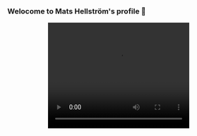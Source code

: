 ### Welocome to Mats Hellström's profile 👋
<div align="center" >


<video width="320" height="240" controls>
  <source src="https://user-images.githubusercontent.com/18022426/164008299-191c07be-8c84-4c3f-aeb7-397e0273be3f.mp4" type="video/mp4">
</video>
</div>
<!--




**mahe54/mahe54** is a ✨ _special_ ✨ repository because its `README.md` (this file) appears on your GitHub profile.

Here are some ideas to get you started:

- 🔭 I’m currently working on ...
- 🌱 I’m currently learning ...
- 👯 I’m looking to collaborate on ...
- 🤔 I’m looking for help with ...
- 💬 Ask me about ...
- 📫 How to reach me: ...
- 😄 Pronouns: ...
- ⚡ Fun fact: ...
-->
![TypeOn](https://user-images.githubusercontent.com/18022426/163988754-1b9da7f3-4333-42d4-ae5e-022189db7195.svg)
